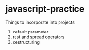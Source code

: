 # javascript-practice

Things to incorporate into projects:
1. default parameter
2. rest and spread operators
3. destructuring